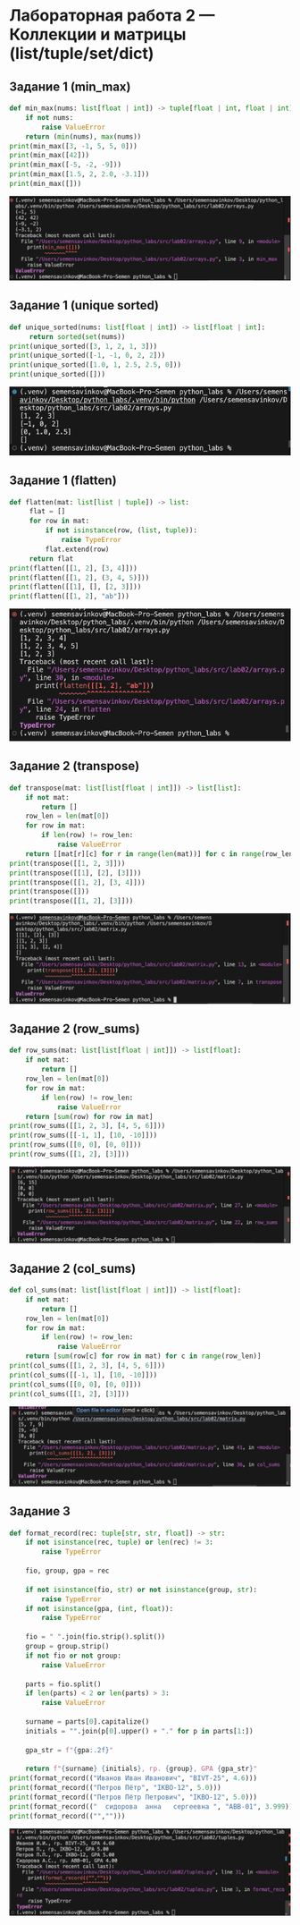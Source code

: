 # Лабораторная работа 2 — Коллекции и матрицы (list/tuple/set/dict)

## Задание 1 (min_max)

```python
def min_max(nums: list[float | int]) -> tuple[float | int, float | int]:
    if not nums:
        raise ValueError
    return (min(nums), max(nums))
print(min_max([3, -1, 5, 5, 0]))
print(min_max([42]))
print(min_max([-5, -2, -9]))
print(min_max([1.5, 2, 2.0, -3.1]))
print(min_max([]))
```
![image1.1](../../images/lab02/arrays1.png)

## Задание 1 (unique sorted)

```python 
def unique_sorted(nums: list[float | int]) -> list[float | int]:
     return sorted(set(nums))
print(unique_sorted([3, 1, 2, 1, 3]))
print(unique_sorted([-1, -1, 0, 2, 2]))
print(unique_sorted([1.0, 1, 2.5, 2.5, 0]))
print(unique_sorted([]))
```
![image1.2](../../images/lab02/arrays2.png)

## Задание 1 (flatten)

```python
def flatten(mat: list[list | tuple]) -> list:
     flat = []
     for row in mat:
         if not isinstance(row, (list, tuple)):
             raise TypeError
         flat.extend(row)
     return flat
print(flatten([[1, 2], [3, 4]]))
print(flatten([[1, 2], (3, 4, 5)]))
print(flatten([[1], [], [2, 3]]))
print(flatten([[1, 2], "ab"]))
```
![image1.3](../../images/lab02/arrays3.png)

## Задание 2 (transpose)

```python
def transpose(mat: list[list[float | int]]) -> list[list]:
    if not mat:
        return []
    row_len = len(mat[0])
    for row in mat:
        if len(row) != row_len:
            raise ValueError
    return [[mat[r][c] for r in range(len(mat))] for c in range(row_len)]
print(transpose([[1, 2, 3]]))
print(transpose([[1], [2], [3]]))
print(transpose([[1, 2], [3, 4]]))
print(transpose([]))
print(transpose([[1, 2], [3]]))
```
![image2.1](../../images/lab02/matrix1.png)

## Задание 2 (row_sums)

```python
def row_sums(mat: list[list[float | int]]) -> list[float]:
    if not mat:
        return []
    row_len = len(mat[0])
    for row in mat:
        if len(row) != row_len:
            raise ValueError
    return [sum(row) for row in mat]
print(row_sums([[1, 2, 3], [4, 5, 6]]))
print(row_sums([[-1, 1], [10, -10]]))
print(row_sums([[0, 0], [0, 0]]))
print(row_sums([[1, 2], [3]]))
```
![image2.2](../../images/lab02/matrix2.png)

## Задание 2 (col_sums)

```python
def col_sums(mat: list[list[float | int]]) -> list[float]:
    if not mat:
        return []
    row_len = len(mat[0])
    for row in mat:
        if len(row) != row_len:
            raise ValueError
    return [sum(row[c] for row in mat) for c in range(row_len)]
print(col_sums([[1, 2, 3], [4, 5, 6]]))
print(col_sums([[-1, 1], [10, -10]]))
print(col_sums([[0, 0], [0, 0]]))
print(col_sums([[1, 2], [3]]))
```
![image2.3](../../images/lab02/matrix3.png)

## Задание 3

```python
def format_record(rec: tuple[str, str, float]) -> str:
    if not isinstance(rec, tuple) or len(rec) != 3:
        raise TypeError

    fio, group, gpa = rec

    if not isinstance(fio, str) or not isinstance(group, str):
        raise TypeError
    if not isinstance(gpa, (int, float)):
        raise TypeError

    fio = " ".join(fio.strip().split())
    group = group.strip()
    if not fio or not group:
        raise ValueError

    parts = fio.split()
    if len(parts) < 2 or len(parts) > 3:
        raise ValueError

    surname = parts[0].capitalize()
    initials = "".join(p[0].upper() + "." for p in parts[1:])

    gpa_str = f"{gpa:.2f}"

    return f"{surname} {initials}, гр. {group}, GPA {gpa_str}"
print(format_record(("Иванов Иван Иванович", "BIVT-25", 4.6)))
print(format_record(("Петров Пётр", "IKBO-12", 5.0)))
print(format_record(("Петров Пётр Петрович", "IKBO-12", 5.0)))
print(format_record(("  сидорова  анна   сергеевна ", "ABB-01", 3.999)))
print(format_record(("","")))
```
![image3](../../images/lab02/tuples.png)